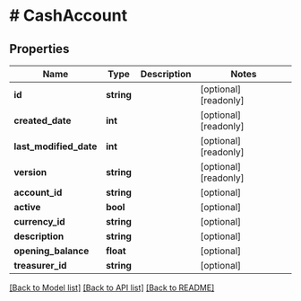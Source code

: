 # # CashAccount

## Properties

Name | Type | Description | Notes
------------ | ------------- | ------------- | -------------
**id** | **string** |  | [optional] [readonly]
**created_date** | **int** |  | [optional] [readonly]
**last_modified_date** | **int** |  | [optional] [readonly]
**version** | **string** |  | [optional] [readonly]
**account_id** | **string** |  | [optional]
**active** | **bool** |  | [optional]
**currency_id** | **string** |  | [optional]
**description** | **string** |  | [optional]
**opening_balance** | **float** |  | [optional]
**treasurer_id** | **string** |  | [optional]

[[Back to Model list]](../../README.md#models) [[Back to API list]](../../README.md#endpoints) [[Back to README]](../../README.md)
